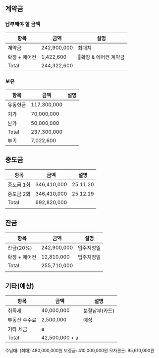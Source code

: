 ## 계약금
### 납부해야 할 금액

| 항목       | 금액          | 설명            |
| -------- | ----------- | ------------- |
| 계약금      | 242,900,000 | 최대치           |
| 확장 + 에어컨 | 1,422,600   | 확장 & 에어컨 계약금 |
| Total    | 244,322,600 |               |
### 보유

| 항목    | 금액          | 설명  |
| ----- | ----------- | --- |
| 유동현금  | 117,300,000 |     |
| 처가    | 70,000,000  |     |
| 본가    | 50,000,000  |     |
| Total | 237,300,000 |     |
| 부족    | 7,022,600   |     |
## 중도금

| 항목     | 금액          | 설명       |
| ------ | ----------- | -------- |
| 중도금 1회 | 346,410,000 | 25.11.20 |
| 중도금 2회 | 346,410,000 | 25.12.19 |
| Total  | 692,820,000 |          |
|        |             |          |
## 잔금

| 항목       | 금액          | 설명    |
| -------- | ----------- | ----- |
| 잔금(20%)  | 242,900,000 | 입주지정일 |
| 확장 + 에어컨 | 12,810,000  | 입주지정일 |
| Total    | 255,710,000 |       |
|          |             |       |

## 기타(예상)

| 항목      | 금액             | 설명       |
| ------- | -------------- | -------- |
| 취득세     | 40,000,000     | 분할납부(카드) |
| 부동산 수수료 | 2,500,000      | 예상       |
| 기타 세금   | a              |          |
| Total   | 42,500,000 + a |          |

주담대: (최대) 480,000,000원
보증금: 410,000,000원
모자른돈: 95,610,000원
